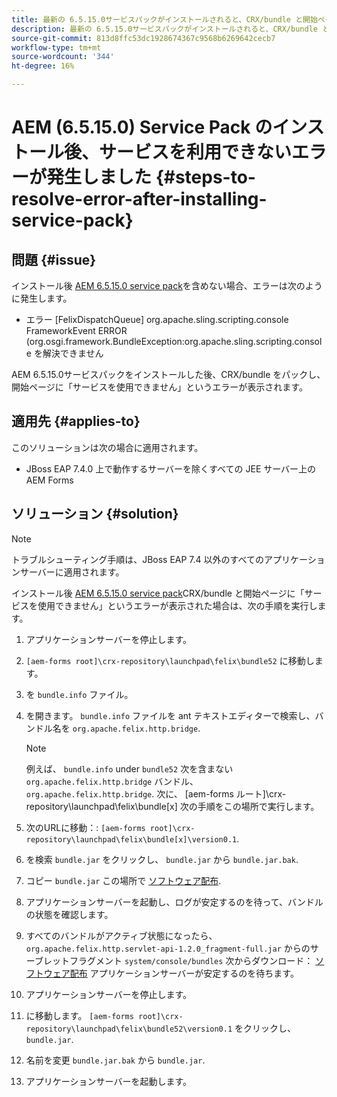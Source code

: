 ```yaml
---
title: 最新の 6.5.15.0サービスパックがインストールされると、CRX/bundle と開始ページサービスが使用できなくなる
description: 最新の 6.5.15.0サービスパックがインストールされると、CRX/bundle と開始ページサービスが使用できなくなる
source-git-commit: 813d8ffc53dc1928674367c9568b6269642cecb7
workflow-type: tm+mt
source-wordcount: '344'
ht-degree: 16%

---
```



# AEM (6.5.15.0) Service Pack のインストール後、サービスを利用できないエラーが発生しました {#steps-to-resolve-error-after-installing-service-pack}

## 問題 {#issue}

インストール後 [AEM 6.5.15.0 service pack](https://experience.adobe.com/#/downloads/content/software-distribution/en/aem.html?package=/content/software-distribution/jp/details.html/content/dam/aem/public/adobe/packages/cq650/servicepack/aem-service-pkg-6.5.15.0.zip)を含めない場合、エラーは次のように発生します。
* エラー [FelixDispatchQueue] org.apache.sling.scripting.console FrameworkEvent ERROR (org.osgi.framework.BundleException:org.apache.sling.scripting.console を解決できません

AEM 6.5.15.0サービスパックをインストールした後、CRX/bundle をパックし、開始ページに「サービスを使用できません」というエラーが表示されます。

## 適用先 {#applies-to}

このソリューションは次の場合に適用されます。
* JBoss EAP 7.4.0 上で動作するサーバーを除くすべての JEE サーバー上のAEM Forms

## ソリューション {#solution}

>[!NOTE]
>
>トラブルシューティング手順は、JBoss EAP 7.4 以外のすべてのアプリケーションサーバーに適用されます。

インストール後 [AEM 6.5.15.0 service pack](https://experience.adobe.com/#/downloads/content/software-distribution/en/aem.html?package=/content/software-distribution/jp/details.html/content/dam/aem/public/adobe/packages/cq650/servicepack/aem-service-pkg-6.5.15.0.zip)CRX/bundle と開始ページに「サービスを使用できません」というエラーが表示された場合は、次の手順を実行します。

1. アプリケーションサーバーを停止します。
1. `[aem-forms root]\crx-repository\launchpad\felix\bundle52` に移動します。
1. を `bundle.info` ファイル。
1. を開きます。 `bundle.info` ファイルを ant テキストエディターで検索し、バンドル名を `org.apache.felix.http.bridge`.

   >[!NOTE]
   >
   >例えば、 `bundle.info` under `bundle52` 次を含まない `org.apache.felix.http.bridge` バンドル、 `org.apache.felix.http.bridge`. 次に、 [aem-forms ルート]\crx-repository\launchpad\felix\bundle[x] 次の手順をこの場所で実行します。

1. 次のURLに移動：: `[aem-forms root]\crx-repository\launchpad\felix\bundle[x]\version0.1`.
1. を検索 `bundle.jar` をクリックし、 `bundle.jar` から `bundle.jar.bak`.
1. コピー `bundle.jar` この場所で [ソフトウェア配布](https://experience.adobe.com/#/downloads/content/software-distribution/en/aem.html?package=/content/software-distribution/en/details.html/content/dam/aem/public/adobe/packages/cq650/featurepack/bundle.jar).
1. アプリケーションサーバーを起動し、ログが安定するのを待って、バンドルの状態を確認します。
1. すべてのバンドルがアクティブ状態になったら、 `org.apache.felix.http.servlet-api-1.2.0_fragment-full.jar` からのサーブレットフラグメント `system/console/bundles` 次からダウンロード： [ソフトウェア配布](https://experience.adobe.com/#/downloads/content/software-distribution/en/aem.html?package=/content/software-distribution/en/details.html/content/dam/aem/public/adobe/packages/cq650/featurepack/org.apache.felix.http.servlet-api-1.2.0_fragment_full.jar) アプリケーションサーバーが安定するのを待ちます。
1. アプリケーションサーバーを停止します。
1. に移動します。 `[aem-forms root]\crx-repository\launchpad\felix\bundle52\version0.1` をクリックし、 `bundle.jar`.
1. 名前を変更 `bundle.jar.bak` から `bundle.jar`.
1. アプリケーションサーバーを起動します。